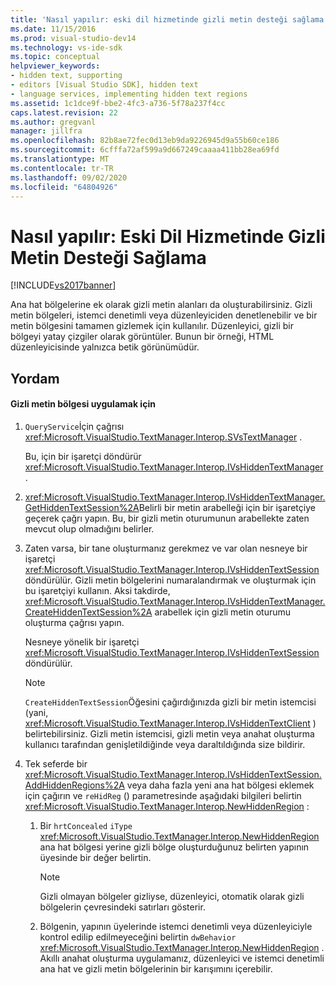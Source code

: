 ```yaml
---
title: 'Nasıl yapılır: eski dil hizmetinde gizli metin desteği sağlama | Microsoft Docs'
ms.date: 11/15/2016
ms.prod: visual-studio-dev14
ms.technology: vs-ide-sdk
ms.topic: conceptual
helpviewer_keywords:
- hidden text, supporting
- editors [Visual Studio SDK], hidden text
- language services, implementing hidden text regions
ms.assetid: 1c1dce9f-bbe2-4fc3-a736-5f78a237f4cc
caps.latest.revision: 22
ms.author: gregvanl
manager: jillfra
ms.openlocfilehash: 82b8ae72fec0d13eb9da9226945d9a55b60ce186
ms.sourcegitcommit: 6cfffa72af599a9d667249caaaa411bb28ea69fd
ms.translationtype: MT
ms.contentlocale: tr-TR
ms.lasthandoff: 09/02/2020
ms.locfileid: "64804926"
---
```

# <a name="how-to-provide-hidden-text-support-in-a-legacy-language-service"></a>Nasıl yapılır: Eski Dil Hizmetinde Gizli Metin Desteği Sağlama
[!INCLUDE[vs2017banner](../../includes/vs2017banner.md)]

Ana hat bölgelerine ek olarak gizli metin alanları da oluşturabilirsiniz. Gizli metin bölgeleri, istemci denetimli veya düzenleyiciden denetlenebilir ve bir metin bölgesini tamamen gizlemek için kullanılır. Düzenleyici, gizli bir bölgeyi yatay çizgiler olarak görüntüler. Bunun bir örneği, HTML düzenleyicisinde yalnızca betik görünümüdür.  
  
## <a name="procedure"></a>Yordam  
  
#### <a name="to-implement-a-hidden-text-region"></a>Gizli metin bölgesi uygulamak için  
  
1. `QueryService`İçin çağrısı <xref:Microsoft.VisualStudio.TextManager.Interop.SVsTextManager> .  
  
     Bu, için bir işaretçi döndürür <xref:Microsoft.VisualStudio.TextManager.Interop.IVsHiddenTextManager> .  
  
2. <xref:Microsoft.VisualStudio.TextManager.Interop.IVsHiddenTextManager.GetHiddenTextSession%2A>Belirli bir metin arabelleği için bir işaretçiye geçerek çağrı yapın. Bu, bir gizli metin oturumunun arabellekte zaten mevcut olup olmadığını belirler.  
  
3. Zaten varsa, bir tane oluşturmanız gerekmez ve var olan nesneye bir işaretçi <xref:Microsoft.VisualStudio.TextManager.Interop.IVsHiddenTextSession> döndürülür. Gizli metin bölgelerini numaralandırmak ve oluşturmak için bu işaretçiyi kullanın. Aksi takdirde, <xref:Microsoft.VisualStudio.TextManager.Interop.IVsHiddenTextManager.CreateHiddenTextSession%2A> arabellek için gizli metin oturumu oluşturma çağrısı yapın.  
  
     Nesneye yönelik bir işaretçi <xref:Microsoft.VisualStudio.TextManager.Interop.IVsHiddenTextSession> döndürülür.  
  
    > [!NOTE]
    > `CreateHiddenTextSession`Öğesini çağırdığınızda gizli bir metin istemcisi (yani, <xref:Microsoft.VisualStudio.TextManager.Interop.IVsHiddenTextClient> ) belirtebilirsiniz. Gizli metin istemcisi, gizli metin veya anahat oluşturma kullanıcı tarafından genişletildiğinde veya daraltıldığında size bildirir.  
  
4. Tek seferde bir <xref:Microsoft.VisualStudio.TextManager.Interop.IVsHiddenTextSession.AddHiddenRegions%2A> veya daha fazla yeni ana hat bölgesi eklemek için çağırın ve `reHidReg` () parametresinde aşağıdaki bilgileri belirtin <xref:Microsoft.VisualStudio.TextManager.Interop.NewHiddenRegion> :  
  
    1. Bir `hrtConcealed` `iType` <xref:Microsoft.VisualStudio.TextManager.Interop.NewHiddenRegion> ana hat bölgesi yerine gizli bölge oluşturduğunuz belirten yapının üyesinde bir değer belirtin.  
  
        > [!NOTE]
        > Gizli olmayan bölgeler gizliyse, düzenleyici, otomatik olarak gizli bölgelerin çevresindeki satırları gösterir.  
  
    2. Bölgenin, yapının üyelerinde istemci denetimli veya düzenleyiciyle kontrol edilip edilmeyeceğini belirtin `dwBehavior` <xref:Microsoft.VisualStudio.TextManager.Interop.NewHiddenRegion> . Akıllı anahat oluşturma uygulamanız, düzenleyici ve istemci denetimli ana hat ve gizli metin bölgelerinin bir karışımını içerebilir.
